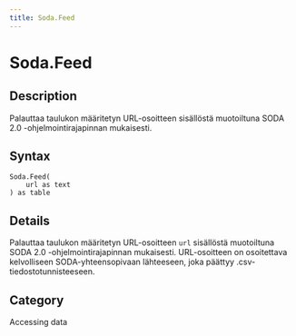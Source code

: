 ```yaml
---
title: Soda.Feed
---
```


# Soda.Feed


## Description

Palauttaa taulukon määritetyn URL-osoitteen sisällöstä muotoiltuna SODA 2.0 -ohjelmointirajapinnan mukaisesti.


## Syntax

```powerquery
Soda.Feed(
    url as text
) as table
```


## Details

Palauttaa taulukon määritetyn URL-osoitteen <code>url</code> sisällöstä muotoiltuna SODA 2.0 -ohjelmointirajapinnan mukaisesti. URL-osoitteen on osoitettava kelvolliseen SODA-yhteensopivaan lähteeseen, joka päättyy .csv-tiedostotunnisteeseen.



## Category
Accessing data
